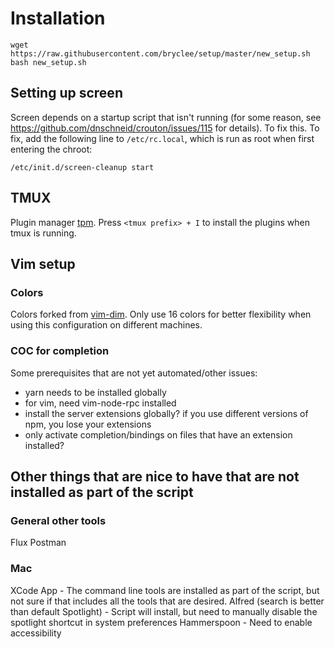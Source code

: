 # Installation

```
wget https://raw.githubusercontent.com/bryclee/setup/master/new_setup.sh
bash new_setup.sh
```

## Setting up screen
Screen depends on a startup script that isn't running (for some reason, see https://github.com/dnschneid/crouton/issues/115 for details). To fix this. To fix, add the following line to `/etc/rc.local`, which is run as root when first entering the chroot:
```
/etc/init.d/screen-cleanup start
```

## TMUX
Plugin manager [tpm](https://github.com/tmux-plugins/tpm). Press `<tmux prefix> + I` to install the plugins when tmux is running.

## Vim setup

### Colors

Colors forked from [vim-dim](https://github.com/jeffkreeftmeijer/vim-dim). Only use 16 colors for better flexibility when using this configuration on different machines.

### COC for completion
Some prerequisites that are not yet automated/other issues:
 - yarn needs to be installed globally
 - for vim, need vim-node-rpc installed
 - install the server extensions globally? if you use different versions of npm, you lose your extensions
 - only activate completion/bindings on files that have an extension installed?


## Other things that are nice to have that are not installed as part of the script

### General other tools

Flux
Postman

### Mac

XCode App - The command line tools are installed as part of the script, but not sure if that includes all the tools that are desired.
Alfred (search is better than default Spotlight)
    - Script will install, but need to manually disable the spotlight shortcut in system preferences
Hammerspoon
    - Need to enable accessibility
